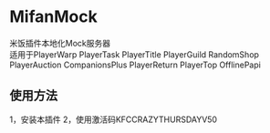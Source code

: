 # MifanMock
米饭插件本地化Mock服务器  
适用于PlayerWarp PlayerTask PlayerTitle PlayerGuild RandomShop PlayerAuction CompanionsPlus PlayerReturn PlayerTop OfflinePapi  

## 使用方法
1，安装本插件
2，使用激活码KFCCRAZYTHURSDAYV50  
